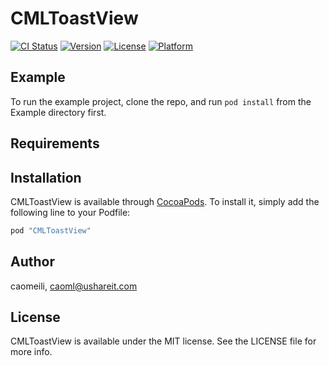 # CMLToastView

[![CI Status](http://img.shields.io/travis/caomeili/CMLToastView.svg?style=flat)](https://travis-ci.org/caomeili/CMLToastView)
[![Version](https://img.shields.io/cocoapods/v/CMLToastView.svg?style=flat)](http://cocoapods.org/pods/CMLToastView)
[![License](https://img.shields.io/cocoapods/l/CMLToastView.svg?style=flat)](http://cocoapods.org/pods/CMLToastView)
[![Platform](https://img.shields.io/cocoapods/p/CMLToastView.svg?style=flat)](http://cocoapods.org/pods/CMLToastView)

## Example

To run the example project, clone the repo, and run `pod install` from the Example directory first.

## Requirements

## Installation

CMLToastView is available through [CocoaPods](http://cocoapods.org). To install
it, simply add the following line to your Podfile:

```ruby
pod "CMLToastView"
```

## Author

caomeili, caoml@ushareit.com

## License

CMLToastView is available under the MIT license. See the LICENSE file for more info.
